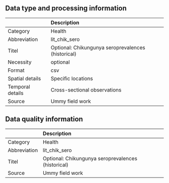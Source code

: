 ## Data type and processing information 

|                  | Description                                        |
|:-----------------|:---------------------------------------------------|
| Category         | Health                                             |
| Abbreviation     | lit_chik_sero                                      |
| Titel            | Optional: Chikungunya seroprevalences (historical) |
| Necessity        | optional                                           |
| Format           | csv                                                |
| Spatial details  | Specific locations                                 |
| Temporal details | Cross-sectional observations                       |
| Source           | Ummy field work                                    |

## Data quality information 

|              | Description                                        |
|:-------------|:---------------------------------------------------|
| Category     | Health                                             |
| Abbreviation | lit_chik_sero                                      |
| Titel        | Optional: Chikungunya seroprevalences (historical) |
| Source       | Ummy field work                                    |